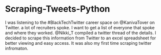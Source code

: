 # Scraping-Tweets-Python
I was listening to the #BlackTechTwitter career space on @KanivaTover on Twitter. a lot of recruiters spoke. I want to get a list of everyone that spoke and where they worked. @Nikki_T compiled a twitter thread of the details. I decided to scrape this information from Twitter to an excel spreadsheet for better viewing and easy access. It was also my first time scraping twitter infromaton. 
